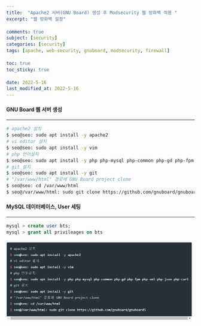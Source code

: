 ```yaml
---
title:  "Apache2 서버(GNU Board) 생성 후 Modsecurity 웹 방화벽 적용 "
excerpt: "웹 방화벽 설정"

comments: true
subject: [security]
categories: [security]
tags: [apache, web-security, gnuboard, modsecurity, firewall]

toc: true
toc_sticky: true
 
date: 2022-5-16
last_modified_at: 2022-5-16
---
```

#### GNU Board 웹 서버 생성 
* * *
```bash
# apache2 설치
$ seo@seo: sudo apt install -y apache2
# vi editor 설치
$ seo@seo: sudo apt install -y vim
# php 언어설치
$ seo@seo: sudo apt install -y php php-mysql php-common php-gd php-fpm php-xml php-json php-curl
# git 설치
$ seo@seo: sudo apt install -y git
# "/var/www/html" 경로에 GNU Board project clone 
$ seo@seo: cd /var/www/html
$ seo@/var/www/html: sudo git clone https://github.com/gnuboard/gnuboard5
```
#### MySQL 데이터베이스, User 세팅
* * *
```sql
mysql > create user bts;
mysql > grant all privileages on bts
```

![picture 3](/assets/images/20220516-102930.png)  

